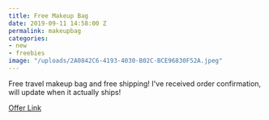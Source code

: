 ```yaml
---
title: Free Makeup Bag
date: 2019-09-11 14:58:00 Z
permalink: makeupbag
categories:
- new
- freebies
image: "/uploads/2A0842C6-4193-4030-B02C-BCE96830F52A.jpeg"
---
```


Free travel makeup bag and free shipping! I've received order confirmation, will update when it actually ships!

[Offer Link](https://www.victoriafusion.com/collections/all/products/travel-makeup-bag)